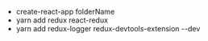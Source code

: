 - create-react-app folderName
- yarn add redux react-redux
- yarn add redux-logger redux-devtools-extension --dev
